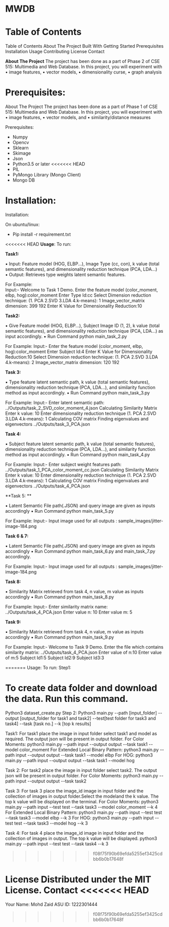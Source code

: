 # MWDB

**Table of Contents**
=======
﻿Table of Contents
        About The Project
            Built With
        Getting Started
            Prerequisites
            Installation
        Usage
        Contributing
        License
        Contact


**About The Project**
The project has been done as a part of Phase 2 of CSE 515: Multimedia and Web Database.
In this project, you will experiment with
• image features,
• vector models, 
• dimensionality curse,
• graph analysis


**Prerequisites:**
=======
About The Project
The project has been done as a part of Phase 1 of CSE 515: Multimedia and Web Database.
In this project, you will experiment with
• image features,
• vector models, and
• similarity/distance measures


Prerequisites:
* Numpy
* Opencv
* Sklearn
* Skimage
* Json
* Python3.5 or later
<<<<<<< HEAD
* PIL 
* PyMongo Library (Mongo Client) 
* Mongo DB 


**Installation:**
=======


Installation:

On ubuntu/linux:
* Pip install -r requirement.txt


<<<<<<< HEAD
**Usage**:
To run:

**Task1:**

▪ Input: Feature model (HOG, ELBP...), Image Type (cc, con), k value (total semantic features), and dimensionality reduction technique (PCA, LDA...)  
▪ Output: Retrieves type weights latent semantic features. 

For Example:	
	Input:-
	   Welcome to Task 1 Demo. Enter the feature model (color_moment, elbp, hog):color_moment
	   Enter Type Id:cc
	   Select Dimension reduction technique: (1. PCA 2.SVD 3.LDA 4.k-means): 1
	   Image_vector_matrix dimension:  399 192
	   Enter K Value for Dimensionality Reduction:10
	   
**Task2:**

▪ Give Feature model (HOG, ELBP...), Subject Image ID (1, 2), k value (total semantic features), and dimensionality reduction technique (PCA, LDA...) as input accordingly.
▪ Run Command  python main_task_2.py 

For Example:
	Input:-
	  Enter the feature model (color_moment, elbp, hog):color_moment
	  Enter Subject Id:4
      Enter K Value for Dimensionality Reduction:10
      Select Dimension reduction technique: (1. PCA 2.SVD 3.LDA 4.k-means): 2
      Image_vector_matrix dimension:  120 192


**Task 3:** 

▪ Type feature latent semantic path, k value (total semantic features), dimensionality reduction technique (PCA, LDA...), and similarity function method as input accordingly.
▪ Run Command  python main_task_3.py 

For Example:
	Input:-
		Enter latent semantic path: ../Outputs/task_2_SVD_color_moment_4.json
		Calculating Similarity Matrix
		Enter k value: 10
		Enter dimensionality reduction technique (1. PCA 2.SVD 3.LDA 4.k-means): 1
		Calculating COV matrix
		Finding eigenvalues and eigenvectors
		../Outputs/task_3_PCA.json

**Task 4:**

▪ Subject feature latent semantic path, k value (total semantic features), dimensionality reduction technique (PCA, LDA...), and similarity function method as input accordingly.
▪ Run Command  python main_task_4.py 

For Example:
	Input:-
		Enter subject weight features path: ../Outputs/task_1_PCA_color_moment_cc.json
		Calculating Similarity Matrix
		Enter k value: 10
		Enter dimensionality reduction technique (1. PCA 2.SVD 3.LDA 4.k-means): 1
		Calculating COV matrix
		Finding eigenvalues and eigenvectors
		../Outputs/task_4_PCA.json
		
**Task 5: **

▪ Latent Semantic File path(.JSON) and query image are given as inputs accordingly
▪ Run Command  python main_task_5.py 

For Example:
	Input:-
		Input image used for all outputs : sample_images/jitter-image-184.png

**Task 6 & 7:**

▪ Latent Semantic File path(.JSON) and query image are given as inputs accordingly
▪ Run Command python main_task_6.py and  main_task_7.py accordingly.

For Example:
	Input:-
		Input image used for all outputs : sample_images/jitter-image-184.png

			
**Task 8:**

▪ Similarity Matrix retrieved from task 4, n value, m value as inputs accordingly
▪ Run Command  python main_task_8.py 


For Example:
	Input:-
		Enter similarity matrix name: ../Outputs/task_4_PCA.json
		Enter value n: 10
		Enter value m: 5
		
		
**Task 9:**

▪  Similarity Matrix retrieved from task 4, n value, m value as inputs accordingly
▪ Run Command  python main_task_9.py 

For Example:
	Input:-
		Welcome to Task 9 Demo. Enter the file which contains similarity matrix: ../Outputs/task_4_PCA.json
		Enter value of n:10
		Enter value of m:5
		Subject Id1:5
		Subject Id2:9
		Subject Id3:3












=======
Usage:
To run:
Step1:
# To create data folder and download the data. Run this command.
Python3 dataset_create.py
Step 2:
Python3  main.py --path [input_folder] --output [output_folder for task1 and task2] --test[test folder for task3 and task4] --task [task no.] --k [top k results]


Task1: 
For task1 place the image in input folder select task1 and model as required. The output json will be present in output folder.
For Color Moments:
python3 main.py --path input --output output --task task1 --model color_moment
For Extended Local Binary Pattern:
        python3 main.py --path input --output output --task task1 --model elbp
For HOG:
        python3 main.py --path input --output output --task task1 --model hog


Task 2:
For task2 place the image in input folder select task2. The output json will be present in output folder.
For Color Moments:
python3 main.py --path input --output output --task task2


Task 3:
For task 3 place the image_id image in input folder and the collection of images in output folder.Select the modeland the k value. The top k value will be displayed on the terminal.
For Color Moments:
        python3 main.py --path input --test test --task task3 --model color_moment --k 4
For Extended Local Binary Pattern:
python3 main.py --path input --test test --task task3 --model elbp --k 3
For HOG:
        python3 main.py --path input --test test --task task3 --model hog --k 3


Task 4:
For task 4 place the image_id image in input folder and the collection of images in output. The top k value will be displayed.
        python3 main.py  --path input --test test --task task4 --k 3
>>>>>>> f08f75f90b69efda5255ef3425cdbb6b0b17648f


License
Distributed under the MIT License. 
Contact
<<<<<<< HEAD
=======
Your Name: Mohd Zaid
ASU ID: 1222301444
>>>>>>> f08f75f90b69efda5255ef3425cdbb6b0b17648f
